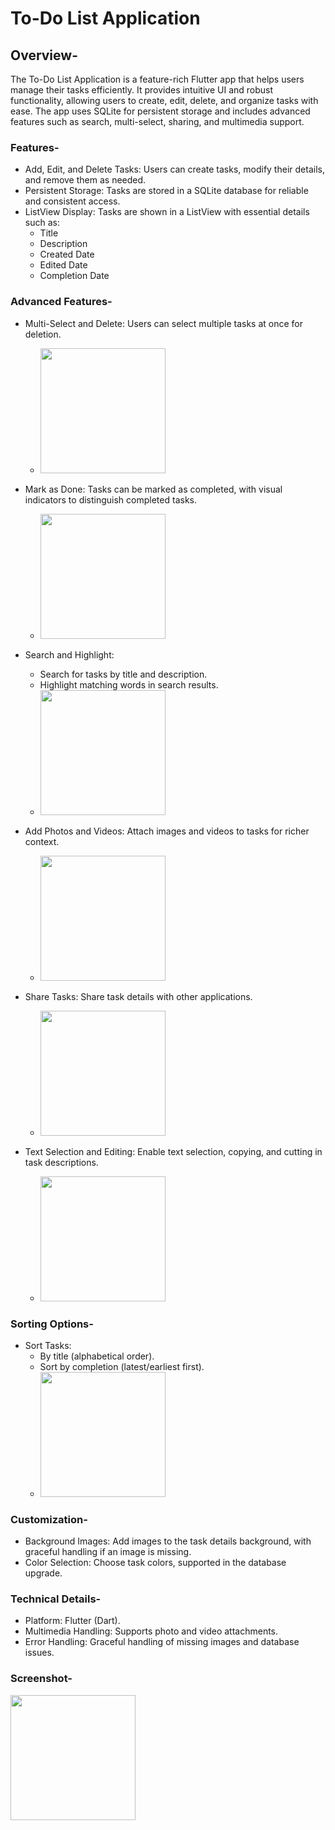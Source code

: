 # To-Do List Application

## Overview-
The To-Do List Application is a feature-rich Flutter app that helps users manage their tasks efficiently. It provides intuitive UI and robust functionality, allowing users to create, edit, delete, and organize tasks with ease. The app uses SQLite for persistent storage and includes advanced features such as search, multi-select, sharing, and multimedia support.

### Features-
  + Add, Edit, and Delete Tasks: Users can create tasks, modify their details, and remove them as needed.
  + Persistent Storage: Tasks are stored in a SQLite database for reliable and consistent access.
  + ListView Display: Tasks are shown in a ListView with essential details such as:
     - Title
     - Description
     - Created Date
     - Edited Date
     - Completion Date 

### Advanced Features-
  + Multi-Select and Delete: Users can select multiple tasks at once for deletion.
    -  <img src="https://github.com/user-attachments/assets/b855aba8-9e92-4f0b-8977-b7a7f0c68994" width="200" />
     
  + Mark as Done: Tasks can be marked as completed, with visual indicators to distinguish completed tasks.
     -  <img src="https://github.com/user-attachments/assets/94a592f2-9c46-4c41-bea2-88a1e5be34e9" width="200" />
  + Search and Highlight:
     - Search for tasks by title and description.
     - Highlight matching words in search results.
     -   <img src="https://github.com/user-attachments/assets/64673d88-26c0-4a05-ae0c-3b365f83d1e2" width="200" />
  + Add Photos and Videos: Attach images and videos to tasks for richer context.
     -   <img src="https://github.com/user-attachments/assets/00dbd59c-5bc1-45f7-8757-4ea4ab1ee718" width="200" />
  + Share Tasks: Share task details with other applications.
     -   <img src="https://github.com/user-attachments/assets/f3b094d7-6537-48cc-8109-e4d96883cc21" width="200" />
  + Text Selection and Editing: Enable text selection, copying, and cutting in task descriptions.
     -   <img src="https://github.com/user-attachments/assets/f759cd8f-6ab0-4205-8a11-9856db00c5d8 " width="200" />
### Sorting Options-
  + Sort Tasks:
     - By title (alphabetical order).
     - Sort by completion (latest/earliest first).
     -   <img src="https://github.com/user-attachments/assets/f44aeb9e-ac83-440f-ad5f-9d3745c54234 " width="200" />
### Customization-

  + Background Images: Add images to the task details background, with graceful handling if an image is missing.
  + Color Selection: Choose task colors, supported in the database upgrade.

### Technical Details-
  + Platform: Flutter (Dart).
  + Multimedia Handling: Supports photo and video attachments.
  + Error Handling: Graceful handling of missing images and database issues.

### Screenshot-
<img src="https://github.com/user-attachments/assets/79ba0615-1059-4123-b366-55a1ac88156f" width="200" />
 


